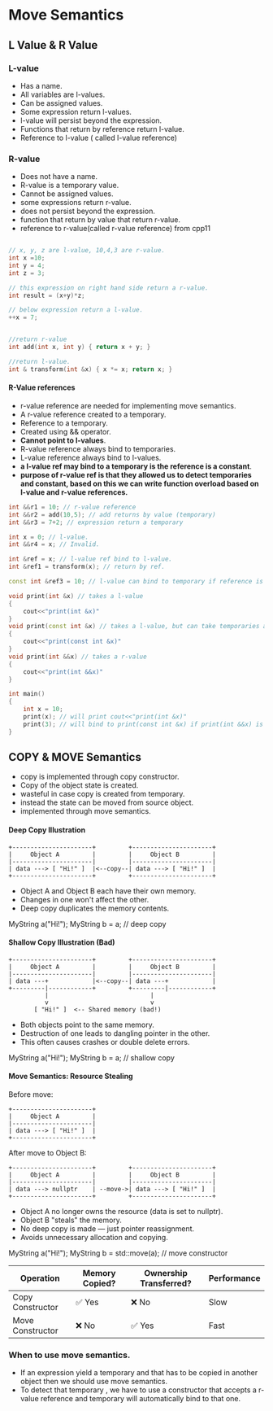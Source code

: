# Move Semantics


## L Value & R Value

### L-value
- Has a name.
- All variables are l-values.
- Can be assigned values.
- Some expression return l-values.
- l-value will persist beyond the expression.
- Functions that return by reference return l-value.
- Reference to l-value ( called l-value reference) 

### R-value
- Does not have a name.
- R-value is a temporary value.
- Cannot be assigned values.
- some expressions return r-value.
- does not persist beyond the expression.
- function that return by value that return r-value.
- reference to r-value(called r-value reference) from cpp11

```cpp

// x, y, z are l-value, 10,4,3 are r-value.
int x =10;
int y = 4;
int z = 3; 

// this expression on right hand side return a r-value.
int result = (x+y)*z;

// below expression return a l-value.
++x = 7;


//return r-value
int add(int x, int y) { return x + y; }

//return l-value.
int & transform(int &x) { x *= x; return x; }
```


#### R-Value references

- r-value reference are needed for implementing move semantics.
- A r-value reference created to a temporary.
- Reference to a temporary.
- Created using && operator.
- **Cannot point to l-values**.
- R-value reference always bind to temporaries.
- L-value reference always bind to l-values.
- **a l-value ref may bind to a temporary is the reference is a constant**.
- **purpose of r-value ref is that they allowed us to detect temporaries and constant, based on this we can write function overload based on l-value and r-value references.**

```cpp
int &&r1 = 10; // r-value reference
int &&r2 = add(10,5); // add returns by value (temporary)
int &&r3 = 7+2; // expression return a temporary

int x = 0; // l-value.
int &&r4 = x; // Invalid.

int &ref = x; // l-value ref bind to l-value.
int &ref1 = transform(x); // return by ref.

const int &ref3 = 10; // l-value can bind to temporary if reference is constant.
```



```cpp
void print(int &x) // takes a l-value
{
	cout<<"print(int &x)" 
}
void print(const int &x) // takes a l-value, but can take temporaries also.
{
	cout<<"print(const int &x)" 
}
void print(int &&x) // takes a r-value
{
	cout<<"print(int &&x)" 
}

int main()
{
	int x = 10;
	print(x); // will print cout<<"print(int &x)" 
	print(3); // will bind to print(const int &x) if print(int &&x) is not available. If r-value refence one is avaliable , temporaries will always bound to that one.
}
```


## COPY & MOVE Semantics
- copy is implemented through copy constructor. 
- Copy of the object state is created.
- wasteful in case copy is created from temporary.
- instead the state can be moved from source object.
- implemented through move semantics.

#### Deep Copy Illustration

    +----------------------+         +----------------------+
    |     Object A         |         |     Object B         |
    |----------------------|         |----------------------|
    | data ---> [ "Hi!" ]  |<--copy--| data ---> [ "Hi!" ]  |
    +----------------------+         +----------------------+

 * Object A and Object B each have their own memory.
 * Changes in one won't affect the other.
 * Deep copy duplicates the memory contents.

MyString a("Hi!");
MyString b = a;  // deep copy
#### Shallow Copy Illustration (Bad)

    +----------------------+         +----------------------+
    |     Object A         |         |     Object B         |
    |----------------------|         |----------------------|
    | data ---+            |<--copy--| data ---+            |
    +---------|------------+         +---------|------------+
              |                            |
              v                            v
           [ "Hi!" ]  <-- Shared memory (bad!)

 * Both objects point to the same memory.
 * Destruction of one leads to dangling pointer in the other.
 * This often causes crashes or double delete errors.

MyString a("Hi!");
MyString b = a;  // shallow copy

#### Move Semantics: Resource Stealing

Before move:

    +----------------------+         
    |     Object A         |         
    |----------------------|         
    | data ---> [ "Hi!" ]  |         
    +----------------------+

After move to Object B:

    +----------------------+         +----------------------+
    |     Object A         |         |     Object B         |
    |----------------------|         |----------------------|
    | data ---> nullptr    | --move->| data ---> [ "Hi!" ]  |
    +----------------------+         +----------------------+

 * Object A no longer owns the resource (data is set to nullptr).
 * Object B "steals" the memory.
 * No deep copy is made — just pointer reassignment.
 * Avoids unnecessary allocation and copying.

MyString a("Hi!");
MyString b = std::move(a);  // move constructor


| Operation        | Memory Copied? | Ownership Transferred? | Performance |
| ---------------- | -------------- | ---------------------- | ----------- |
| Copy Constructor | ✅ Yes          | ❌ No                   | Slow        |
| Move Constructor | ❌ No           | ✅ Yes                  | Fast        |


### When to use move semantics.
- If an expression yield a temporary and that has to be copied in another object then we should use move semantics.
- To detect that temporary , we have to use a constructor that accepts a r-value reference and temporary will automatically bind to that one.
